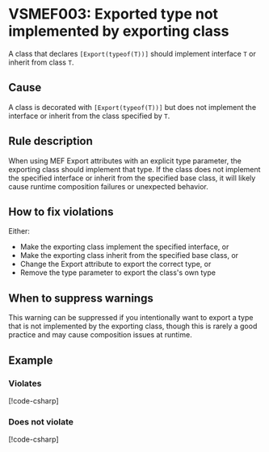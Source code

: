 # VSMEF003: Exported type not implemented by exporting class

A class that declares `[Export(typeof(T))]` should implement interface `T` or inherit from class `T`.

## Cause

A class is decorated with `[Export(typeof(T))]` but does not implement the interface or inherit from the class specified by `T`.

## Rule description

When using MEF Export attributes with an explicit type parameter, the exporting class should implement that type. If the class does not implement the specified interface or inherit from the specified base class, it will likely cause runtime composition failures or unexpected behavior.

## How to fix violations

Either:

- Make the exporting class implement the specified interface, or
- Make the exporting class inherit from the specified base class, or
- Change the Export attribute to export the correct type, or
- Remove the type parameter to export the class's own type

## When to suppress warnings

This warning can be suppressed if you intentionally want to export a type that is not implemented by the exporting class, though this is rarely a good practice and may cause composition issues at runtime.

## Example

### Violates

[!code-csharp[](../../samples/AnalyzerDocs/VSMEF003.cs#Defective)]

### Does not violate

[!code-csharp[](../../samples/AnalyzerDocs/VSMEF003.cs#Fix)]
